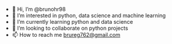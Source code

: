 - 👋 Hi, I’m @brunohr98
- 👀 I’m interested in python, data science and machine learning
- 🌱 I’m currently learning python and data science
- 💞️ I’m looking to collaborate on python projects
- 📫 How to reach me brureg762@gmail.com

<!---
BrunoHR98/BrunoHR98 is a ✨ special ✨ repository because its `README.md` (this file) appears on your GitHub profile.
You can click the Preview link to take a look at your changes.
--->

